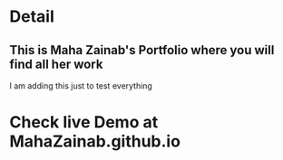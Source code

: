 # Detail
## This is Maha Zainab's Portfolio where you will find all her work
I am adding this just to test everything
# Check live Demo at MahaZainab.github.io
